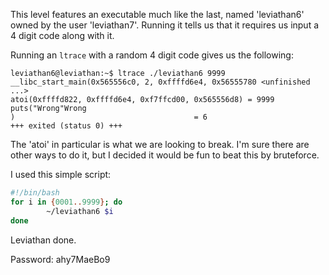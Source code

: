 This level features an executable much like the last, named 'leviathan6' owned by the user 'leviathan7'. Running it tells us that it requires us input a 4 digit code along with it.

Running an `ltrace` with a random 4 digit code gives us the following:

```console
leviathan6@leviathan:~$ ltrace ./leviathan6 9999
__libc_start_main(0x565556c0, 2, 0xffffd6e4, 0x56555780 <unfinished ...>
atoi(0xffffd822, 0xffffd6e4, 0xf7ffcd00, 0x565556d8) = 9999
puts("Wrong"Wrong
)                                        = 6
+++ exited (status 0) +++
```

The 'atoi' in particular is what we are looking to break. I'm sure there are other ways to do it, but I decided it would be fun to beat this by bruteforce.

I used this simple script:

```bash
#!/bin/bash
for i in {0001..9999}; do
        ~/leviathan6 $i
done
```

Leviathan done. 

Password: ahy7MaeBo9
